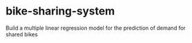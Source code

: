 # bike-sharing-system
Build a multiple linear regression model for the prediction of demand for shared bikes
